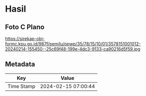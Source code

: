# Hasil

## Foto C Plano

https://sirekap-obj-formc.kpu.go.id/987f/pemilu/ppwp/35/78/15/10/01/3578151001012-20240214-155450--25c69f48-199e-4dc3-9133-ca90216d5f59.jpg


## Metadata

| Key        | Value               |
| ---------- | ------------------- |
| Time Stamp | 2024-02-15 07:00:44 |



